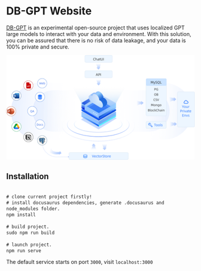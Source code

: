 # DB-GPT Website

[DB-GPT](http://dbgpt.io) is an experimental open-source project that uses localized GPT large models to interact with your data and environment. With this solution, you can be assured that there is no risk of data leakage, and your data is 100% private and secure.

![framework](static/img/framework_tt.svg)

## Installation

```commandline

# clone current project firstly!
# install docusaurus dependencies, generate .docusaurus and node_modules folder.
npm install

# build project.
sudo npm run build 

# launch project.
npm run serve
```

The default service starts on port `3000`, visit `localhost:3000`
